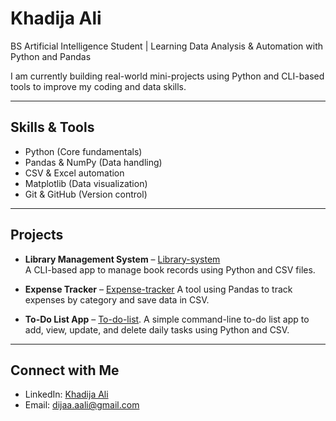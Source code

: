 # Khadija Ali

BS Artificial Intelligence Student | Learning Data Analysis & Automation with Python and Pandas

I am currently building real-world mini-projects using Python and CLI-based tools to improve my coding and data skills.

---

## Skills & Tools

- Python (Core fundamentals)  
- Pandas & NumPy (Data handling)  
- CSV & Excel automation  
- Matplotlib (Data visualization)  
- Git & GitHub (Version control)

---

## Projects

- **Library Management System** – [Library-system](https://github.com/khadijaa-ali/Library-system)  
  A CLI-based app to manage book records using Python and CSV files.

- **Expense Tracker** – [Expense-tracker](https://github.com/khadijaa-ali/Expense-tracker)
  A tool using Pandas to track expenses by category and save data in CSV.

- **To-Do List App** – [To-do-list](https://github.com/khadijaa-ali/TO-DO-list).
  A simple command-line to-do list app to add, view, update, and delete daily tasks using Python and CSV.

---

## Connect with Me

- LinkedIn: [Khadija Ali](https://www.linkedin.com/in/khadija-ali-5713a7325/)  
- Email: dijaa.aali@gmail.com
